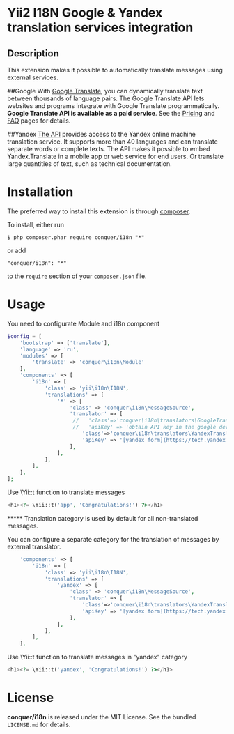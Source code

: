 Yii2 I18N Google & Yandex translation services integration
=================

## Description

This extension makes it possible to automatically translate messages using external services.

##Google
With [Google Translate](https://cloud.google.com/translate/docs), you can dynamically translate text between thousands of language pairs.
The Google Translate API lets websites and programs integrate with Google Translate programmatically.
**Google Translate API is available as a paid service**. See the [Pricing](https://cloud.google.com/translate/v2/pricing.html)
and [FAQ](https://cloud.google.com/translate/v2/faq.html) pages for details.

##Yandex
[The API](https://tech.yandex.com/translate) provides access to the Yandex online machine translation service. It supports more than 40 languages and can translate separate words or complete texts. The API makes it possible to embed Yandex.Translate in a mobile app or web service for end users. Or translate large quantities of text, such as technical documentation.


# Installation

The preferred way to install this extension is through [composer](http://getcomposer.org/download/). 

To install, either run

```
$ php composer.phar require conquer/i18n "*"
```
or add

```
"conquer/i18n": "*"
```

to the ```require``` section of your `composer.json` file.

# Usage

You need to configurate Module and i18n component

```php
$config = [
    'bootstrap' => ['translate'],
    'language' => 'ru',
    'modules' => [
        'translate' => 'conquer\i18n\Module'
    ],
    'components' => [
        'i18n' => [
            'class' => 'yii\i18n\I18N',
            'translations' => [
                '*' => [
                    'class' => 'conquer\i18n\MessageSource',
                    'translator' => [
                     //   'class'=>'conquer\i18n\translators\GoogleTranslator',
                     //   'apiKey' => 'obtain API key in the google developer console',
                        'class'=>'conquer\i18n\translators\YandexTranslator',
                        'apiKey' => '[yandex form](https://tech.yandex.com/keys/get/?service=trnsl)',
                    ],
                ],
            ],
        ],
    ],
];
```
Use \Yii::t function to translate messages
```php
<h1><?= \Yii::t('app', 'Congratulations!') ?></h1>
```
***** Translation category is used by default for all non-translated messages.

You can configure a separate category for the translation of messages by external translator.
```php
    'components' => [
        'i18n' => [
            'class' => 'yii\i18n\I18N',
            'translations' => [
                'yandex' => [
                    'class' => 'conquer\i18n\MessageSource',
                    'translator' => [
                        'class'=>'conquer\i18n\translators\YandexTranslator',
                        'apiKey' => '[yandex form](https://tech.yandex.com/keys/get/?service=trnsl)',
                    ],
                ],
            ],
        ],
    ],
```
Use \Yii::t function to translate messages in "yandex" category
```php
<h1><?= \Yii::t('yandex', 'Congratulations!') ?></h1>
```

# License

**conquer/i18n** is released under the MIT License. See the bundled `LICENSE.md` for details.
